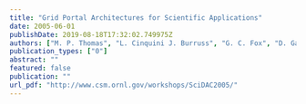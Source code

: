 ```yaml
---
title: "Grid Portal Architectures for Scientific Applications"
date: 2005-06-01
publishDate: 2019-08-18T17:32:02.749975Z
authors: ["M. P. Thomas", "L. Cinquini J. Burruss", "G. C. Fox", "D. Gannon", "L. Gilbert", "G. von Laszewski", "K. Jackson", "D. Middleton", "R. Moore", "et al."]
publication_types: ["0"]
abstract: ""
featured: false
publication: ""
url_pdf: "http://www.csm.ornl.gov/workshops/SciDAC2005/"
---
```


